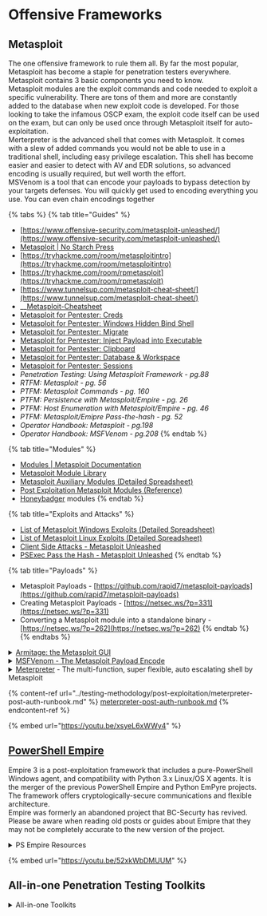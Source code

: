 # Offensive Frameworks

## **Metasploit**

The one offensive framework to rule them all. By far the most popular, Metasploit has become a staple for penetration testers everywhere. Metasploit contains 3 basic components you need to know.\
Metasploit modules are the exploit commands and code needed to exploit a specific vulnerability. There are tons of them and more are constantly added to the database when new exploit code is developed. For those looking to take the infamous OSCP exam, the exploit code itself can be used on the exam, but can only be used once through Metasploit itself for auto-exploitation.\
Merterpreter is the advanced shell that comes with Metasploit. It comes with a slew of added commands you would not be able to use in a traditional shell, including easy privilege escalation. This shell has become easier and easier to detect with AV and EDR solutions, so advanced encoding is usually required, but well worth the effort.\
MSVenom is a tool that can encode your payloads to bypass detection by your targets defenses. You will quickly get used to encoding everything you use. You can even chain encodings together

{% tabs %}
{% tab title="Guides" %}
* [https://www.offensive-security.com/metasploit-unleashed/](https://www.offensive-security.com/metasploit-unleashed/)
* [Metasploit | No Starch Press](https://nostarch.com/metasploit)&#x20;
* [https://tryhackme.com/room/metasploitintro](https://tryhackme.com/room/metasploitintro)
* [https://tryhackme.com/room/rpmetasploit](https://tryhackme.com/room/rpmetasploit)
* [https://www.tunnelsup.com/metasploit-cheat-sheet/](https://www.tunnelsup.com/metasploit-cheat-sheet/)
* __[Metasploit-Cheatsheet](https://github.com/swisskyrepo/PayloadsAllTheThings/blob/master/Methodology%20and%20Resources/Metasploit%20-%20Cheatsheet.md)
* [Metasploit for Pentester: Creds](https://www.hackingarticles.in/metasploit-for-pentester-creds/)
* [Metasploit for Pentester: Windows Hidden Bind Shell](https://www.hackingarticles.in/metasploit-for-pentester-windows-hidden-bind-shell/)
* [Metasploit for Pentester: Migrate](https://www.hackingarticles.in/metasploit-for-pentester-migrate/)
* [Metasploit for Pentester: Inject Payload into Executable](https://www.hackingarticles.in/metasploit-for-pentester-inject-payload-into-executable/)
* [Metasploit for Pentester: Clipboard](https://www.hackingarticles.in/metasploit-for-pentester-clipboard/)
* [Metasploit for Pentester: Database & Workspace](https://www.hackingarticles.in/metasploit-for-pentester-database-workspace/)
* [Metasploit for Pentester: Sessions](https://www.hackingarticles.in/metasploit-for-pentester-sessions/)
* _Penetration Testing: Using Metasploit Framework - pg.88_
* _RTFM:  Metasploit - pg. 56_
* _PTFM: Metasploit Commands - pg. 160_
* _PTFM:  Persistence with Metasploit/Empire - pg. 26_
* _PTFM: Host Enumeration with Metasploit/Empire - pg. 46_
* _PTFM: Metasploit/Emipre Pass-the-hash - pg. 52_
* _Operator Handbook: Metasploit - pg.198_
* _Operator Handbook: MSFVenom - pg.208_
{% endtab %}

{% tab title="Modules" %}
* &#x20;[Modules | Metasploit Documentation](https://docs.rapid7.com/metasploit/modules/)&#x20;
* [Metasploit Module Library](https://www.infosecmatter.com/metasploit-module-library/)
* [Metasploit Auxiliary Modules (Detailed Spreadsheet)](https://www.infosecmatter.com/metasploit-auxiliary-modules-detailed-spreadsheet/)
* [Post Exploitation Metasploit Modules (Reference)](https://www.infosecmatter.com/post-exploitation-metasploit-modules-reference/)
* [Honeybadger](https://github.com/trustedsec/HoneyBadger) modules&#x20;
{% endtab %}

{% tab title="Exploits and Attacks" %}
* [List of Metasploit Windows Exploits (Detailed Spreadsheet) ](https://www.infosecmatter.com/list-of-metasploit-windows-exploits-detailed-spreadsheet/)
* [List of Metasploit Linux Exploits (Detailed Spreadsheet)](https://www.infosecmatter.com/list-of-metasploit-linux-exploits-detailed-spreadsheet/)
* [Client Side Attacks - Metasploit Unleashed](https://www.offensive-security.com/metasploit-unleashed/client-side-attacks/)&#x20;
* [PSExec Pass the Hash - Metasploit Unleashed](https://www.offensive-security.com/metasploit-unleashed/psexec-pass-hash/)&#x20;
{% endtab %}

{% tab title="Payloads" %}
* Metasploit Payloads - [https://github.com/rapid7/metasploit-payloads](https://github.com/rapid7/metasploit-payloads)
* Creating Metasploit Payloads - [https://netsec.ws/?p=331](https://netsec.ws/?p=331)
* Converting a Metasploit module into a standalone binary - [https://netsec.ws/?p=262](https://netsec.ws/?p=262)
{% endtab %}
{% endtabs %}

<details>

<summary><a href="https://tools.kali.org/exploitation-tools/armitage">Armitage: the Metasploit GUI</a></summary>

[Armitage](https://tools.kali.org/exploitation-tools/armitage): The Metasploit GUI&#x20;

* [Cortana-scripts](https://github.com/rsmudge/cortana-scripts) -  A collection of Cortana scripts that you may use with Armitage and Cobalt Strike 2.x. Cortana Scripts are not compatible with Cobalt Strike 3.x. Cobalt Strike 3.x uses a variant of Cortana called Aggressor Script.&#x20;
* [https://www.offensive-security.com/metasploit-unleashed/armitage/](https://www.offensive-security.com/metasploit-unleashed/armitage/)

</details>

<details>

<summary><a href="https://www.offensive-security.com/metasploit-unleashed/msfvenom/">MSFVenom - The Metasploit Payload Encode</a></summary>

### [MSFVenom](https://www.offensive-security.com/metasploit-unleashed/msfvenom/) - The Metasploit Payload Encoder

* msfvenom cheatsheet - [https://nitesculucian.github.io/2018/07/24/msfvenom-cheat-sheet/](https://nitesculucian.github.io/2018/07/24/msfvenom-cheat-sheet/)
* msfvenom payloads - [https://github.com/Shiva108/CTF-notes/blob/master/msfvenom.html](https://github.com/Shiva108/CTF-notes/blob/master/msfvenom.html)
* msfvenom basic guide - [https://github.com/rapid7/metasploit-framework/wiki/How-to-use-msfvenom](https://github.com/rapid7/metasploit-framework/wiki/How-to-use-msfvenom)
* Blackhills Infosec. msfvenom advanced payload guide - [https://www.blackhillsinfosec.com/advanced-msfvenom-payload-generation/](https://www.blackhillsinfosec.com/advanced-msfvenom-payload-generation/)
* msfvenom payload calculator - [https://github.com/g0tmi1k/msfpc](https://github.com/g0tmi1k/msfpc)

</details>

<details>

<summary><a href="https://www.offensive-security.com/metasploit-unleashed/about-meterpreter/">Meterpreter</a> - The multi-function, super flexible, auto escalating shell by Metasploit</summary>

* [Meterpreter](https://www.offensive-security.com/metasploit-unleashed/about-meterpreter/) - The multi-function, super flexible, auto escalating shell by Metasploit
  * [Mettle](https://github.com/rapid7/mettle) **-** Meterpreter portable version! This is an implementation of a native-code Meterpreter, designed for portability, embedability, and low resource utilization. It can run on the smallest embedded Linux targets to big iron, and targets Android, iOS, macOS, Linux, and Windows, but can be ported to almost any POSIX-compliant environment.

<!---->

* [https://xapax.github.io/security/#post\_exploitation/getting\_meterpreter\_shell/](https://xapax.github.io/security/#post\_exploitation/getting\_meterpreter\_shell/)
* [https://www.netscylla.com/blog/2018/09/26/MSF-Meterpreter-and-Railgun.html](https://www.netscylla.com/blog/2018/09/26/MSF-Meterpreter-and-Railgun.html)

</details>

{% content-ref url="../testing-methodology/post-exploitation/meterpreter-post-auth-runbook.md" %}
[meterpreter-post-auth-runbook.md](../testing-methodology/post-exploitation/meterpreter-post-auth-runbook.md)
{% endcontent-ref %}

{% embed url="https://youtu.be/xsyeL6xWWy4" %}

## ****[**PowerShell Empire**](https://github.com/BC-SECURITY/Empire)****

Empire 3 is a post-exploitation framework that includes a pure-PowerShell Windows agent, and compatibility with Python 3.x Linux/OS X agents. It is the merger of the previous PowerShell Empire and Python EmPyre projects. The framework offers cryptologically-secure communications and flexible architecture.\
Empire was formerly an abandoned project that BC-Securty has revived. Please be aware when reading old posts or guides about Emipre that they may not be completely accurate to the new version of the project.

<details>

<summary>PS Empire Resources</summary>

* [https://www.powershellempire.com/](https://www.powershellempire.com/) - Legacy site
* [https://www.bc-security.org/post/overview-of-empire-4-0-and-c/](https://www.bc-security.org/post/overview-of-empire-4-0-and-c/)
* [DeathStar](https://github.com/byt3bl33d3r/DeathStar) - A Python script that uses [Empire's](https://github.com/BC-SECURITY/Empire) RESTful API to automate gaining Domain and/or Enterprise Admin rights in Active Directory environments using some of the most common offensive TTPs.
* [Starkiller](https://github.com/BC-SECURITY/Starkiller) - Starkiller is a Frontend for [Powershell Empire](https://github.com/BC-SECURITY/Empire/). It is an Electron application written in VueJS.
* [https://gist.github.com/HarmJ0y/184f9822b195c52dd50c379ed3117993](https://gist.github.com/HarmJ0y/184f9822b195c52dd50c379ed3117993) - Tricks write up from one of the original authors of Emipre.
* [https://www.ired.team/offensive-security/red-team-infrastructure/powershell-empire-101](https://www.ired.team/offensive-security/red-team-infrastructure/powershell-empire-101)
* [https://www.hackingarticles.in/empire-for-pentester-active-directory-enumeration/](https://www.hackingarticles.in/empire-for-pentester-active-directory-enumeration/)
* [https://www.youtube.com/watch?v=zFlsxrGMScE](https://www.youtube.com/watch?v=zFlsxrGMScE)
* [https://tryhackme.com/room/rppsempire](https://tryhackme.com/room/rppsempire)
* _PTFM: Empire Commands - pg. 162_
* _PTFM:  Persistence with Metasploit/Empire - pg. 26_
* _PTFM: Host Enumeration with Metasploit/Empire - pg. 46_
* Can be incorporated in Empire:
  * [https://github.com/threatexpress/red-team-scripts](https://github.com/threatexpress/red-team-scripts)
* _PTFM: Metasploit/Emipre Pass-the-hash - pg. 52_
* _PTFM: C2 Obfuscation- pg. 64_
* _PTFM: Data Exfiltration via Web Services - pg. 68_
* _Advanced Penetration Testing - pg. 50_

</details>

{% embed url="https://youtu.be/52xkWbDMUUM" %}

## **All-in-one Penetration Testing Toolkits**

<details>

<summary>All-in-one Toolkits</summary>

* [Sn1per](https://github.com/1N3/Sn1per) - Discover the attack surface and prioritize risks with our continuous Attack Surface Management (ASM) platform - Sn1per Professional. For more information, go to [https://xerosecurity.com](https://xerosecurity.com).
* [legion](https://github.com/carlospolop/legion) - Legion is a tool that uses several well-known opensource tools to automatically, semi-automatically or _manually_ enumerate the most frequent found services running in machines that you could need to pentest. Written by Carlos Pollop, the creator of [WinPEAS](https://github.com/carlospolop/privilege-escalation-awesome-scripts-suite), [LinPEAS](https://github.com/carlospolop/privilege-escalation-awesome-scripts-suite), and [book.hacktricks](https://book.hacktricks.xyz/), everything this guy makes is gold. Highest of recommendations
* [celerystalk](https://github.com/sethsec/celerystalk) - celerystalk helps you automate your network scanning/enumeration process with asynchronous jobs (aka _tasks_) while retaining full control of which tools you want to run. Super handy for stringing together all your favorite tools
* [lscript](https://github.com/arismelachroinos/lscript) - Lazy Script: This is a script for Kali Linux that automates many procedures about wifi penetration and hacking.
* [KatanaFramework](https://github.com/PowerScript/KatanaFramework/) - Katana is a framework written in python for penetration testing, based on a simple and comprehensive structure for anyone to use, modify, and share.
* [Osmedeus](https://github.com/j3ssie/Osmedeus) - Osmedeus allows you automated run the collection of awesome tools to reconnaissance and vulnerability scanning against the target.
* [OWASP/Nettacker](https://github.com/OWASP/Nettacker) - OWASP Nettacker project is created to automate information gathering, vulnerability scanning and eventually generating a report for networks, including services, bugs, vulnerabilities, misconfigurations, and other information.
* [sifter](https://github.com/s1l3nt78/sifter/) - Sifter is a fully stocked Op Centre for Pentesters. It combines a pleothara of OSINT, recon and vulnerability analysis tools within categorized modsets in order to quickly perform recon tasks, check network firewalling, enumerate remote and local hosts, and scan for the 'blue' vulnerabilities within microsoft and if unpatched, exploit them.
* [jok3r](https://github.com/koutto/jok3r/) - Jok3r is a Python3 CLI application which is aimed at helping penetration testers for network infrastructure and web black-box security tests.
* [Xerror](https://github.com/Chudry/Xerror) - Xerror is an automated penetration tool , which will help security professionals and non professionals to automate their pentesting tasks.
* [WinPwn](https://github.com/S3cur3Th1sSh1t/WinPwn) - Powershell based recon and exploitation script with automatic proxy recognition and integration.
* [axiom](https://github.com/pry0cc/axiom) - The dynamic infrastructure framework for everybody! Distribute the workload of many different scanning tools with ease, including nmap, ffuf, masscan, nuclei, meg and many more!

</details>
